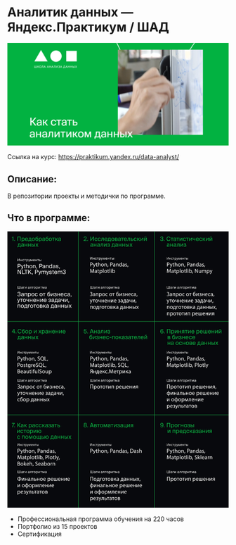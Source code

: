 # Аналитик данных — Яндекс.Практикум / ШАД
[![Аналитик данных — Яндекс.Практикум / ШАД](/logo.png)](https://praktikum.yandex.ru/data-analyst/)

Ссылка на курс: https://praktikum.yandex.ru/data-analyst/


## Описание:
В репозитории проекты и методички по программе.

## Что в программе:
![Аналитик данных — программа](/program.png)
* Профессиональная программа обучения на 220 часов
* Портфолио из 15 проектов
* Сертификация
